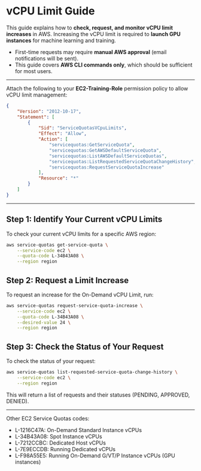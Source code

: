 # vCPU Limit Guide

This guide explains how to **check, request, and monitor vCPU limit increases** in AWS. Increasing the vCPU limit is required to **launch GPU instances** for machine learning and training.
  
- First-time requests may require **manual AWS approval** (email notifications will be sent).  
- This guide covers **AWS CLI commands only**, which should be sufficient for most users.

---

Attach the following to your **EC2-Training-Role** permission policy to allow vCPU limit management:

```json
{
    "Version": "2012-10-17",
    "Statement": [
        {
            "Sid": "ServiceQuotasVCpuLimits",
            "Effect": "Allow",
            "Action": [
                "servicequotas:GetServiceQuota",
                "servicequotas:GetAWSDefaultServiceQuota",
                "servicequotas:ListAWSDefaultServiceQuotas",
                "servicequotas:ListRequestedServiceQuotaChangeHistory",
                "servicequotas:RequestServiceQuotaIncrease"
            ],
            "Resource": "*"
        }
    ]
}
```

---

## **Step 1: Identify Your Current vCPU Limits**
To check your current vCPU limits for a specific AWS region:

```bash
aws service-quotas get-service-quota \
    --service-code ec2 \
    --quota-code L-34B43A08 \
    --region region
```

## **Step 2: Request a Limit Increase**
To request an increase for the On-Demand vCPU Limit, run:

```bash
aws service-quotas request-service-quota-increase \
    --service-code ec2 \
    --quota-code L-34B43A08 \
    --desired-value 24 \
    --region region
```

## **Step 3: Check the Status of Your Request**

To check the status of your request:
```bash
aws service-quotas list-requested-service-quota-change-history \
    --service-code ec2 \
    --region region
```

This will return a list of requests and their statuses (PENDING, APPROVED, DENIED).

---

Other EC2 Service Quotas codes:
- L-1216C47A: On-Demand Standard Instance vCPUs
- L-34B43A08: Spot Instance vCPUs
- L-7212CCBC: Dedicated Host vCPUs
- L-7E9ECCDB: Running Dedicated vCPUs
- L-F98A55E5: Running On-Demand G/VT/P Instance vCPUs (GPU instances)